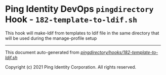 
# Ping Identity DevOps `pingdirectory` Hook - `182-template-to-ldif.sh`
This hook will make-ldif from templates to ldif file in the same directory
that will be used during the manage-profile setup

---
This document auto-generated from _[pingdirectory/hooks/182-template-to-ldif.sh](https://github.com/pingidentity/pingidentity-docker-builds/blob/master/pingdirectory/hooks/182-template-to-ldif.sh)_

Copyright (c) 2021 Ping Identity Corporation. All rights reserved.
